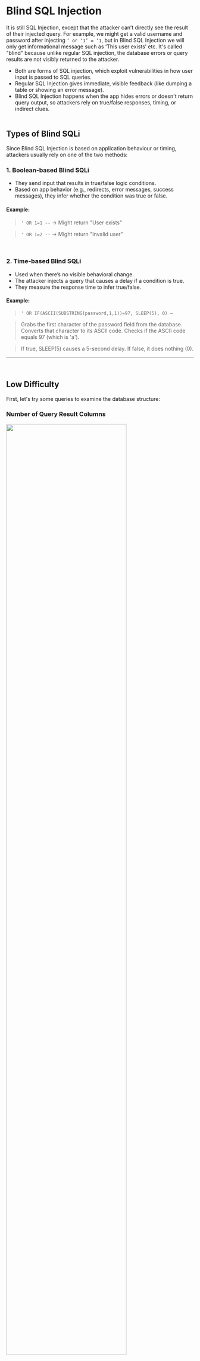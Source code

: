 # Blind SQL Injection

It is still SQL Injection, except that the attacker can’t directly see the result of their injected query. For example, we might get a valid username and password after injecting `‘ or ‘1’ = ‘1`, but in Blind SQL Injection we will only get informational message such as ‘This user exists’ etc. It's called "blind" because unlike regular SQL injection, the database errors or query results are not visibly returned to the attacker.

- Both are forms of SQL injection, which exploit vulnerabilities in how user input is passed to SQL queries.
- Regular SQL Injection gives immediate, visible feedback (like dumping a table or showing an error message).
- Blind SQL Injection happens when the app hides errors or doesn't return query output, so attackers rely on true/false responses, timing, or indirect clues.
<br><br>

## Types of Blind SQLi

Since Blind SQL Injection is based on application behaviour or timing, attackers usually rely on one of the two methods:

### 1. Boolean-based Blind SQLi

- They send input that results in true/false logic conditions.
- Based on app behavior (e.g., redirects, error messages, success messages), they infer whether the condition was true or false.

#### Example:

> `' OR 1=1 --` → Might return "User exists"

> `' OR 1=2 --` → Might return "Invalid user"

<br>

### 2. Time-based Blind SQLi

- Used when there’s no visible behavioral change.
- The attacker injects a query that causes a delay if a condition is true.
- They measure the response time to infer true/false.

#### Example:

> `' OR IF(ASCII(SUBSTRING(password,1,1))=97, SLEEP(5), 0) –`

> Grabs the first character of the password field from the database. Converts that character to its ASCII code. Checks if the ASCII code equals 97 (which is 'a').

> If true, SLEEP(5) causes a 5-second delay. If false, it does nothing (0).

---
<br>

## Low Difficulty

First, let's try some queries to examine the database structure:

### Number of Query Result Columns

<img src="./Screenshots/Screenshot1.png" width=80% height=80%>

> `1` → User ID exists in the database.

<br><br>

<img src="./Screenshots/Screenshot2.png" width=80% height=80%>

> `1' order by 1#` → User ID exists in the database.

<br><br>

<img src="./Screenshots/Screenshot3.png" width=80% height=80%>

> `1' order by 2#` → User ID exists in the database.

<br><br>

<img src="./Screenshots/Screenshot4.png" width=80% height=80%>

> `1' order by 3#` → User ID is missing from the database.

<br>

Thus, we can confirm that the query result has 2 columns.
<br><br>

### Length of Database Name

Using `length(database())=1#` query, we can check if the database name is 1 character long. If it shows 'MISSING`, then we keep incrementing the number until the condition is true:

<img src="./Screenshots/Screenshot5.png" width=80% height=80%>

<img src="./Screenshots/Screenshot6.png" width=80% height=80%>

<img src="./Screenshots/Screenshot7.png" width=80% height=80%>

<img src="./Screenshots/Screenshot8.png" width=80% height=80%>

We can confirm that the database name has 4 characters.
<br><br>

### Extract Username

Using `1' AND SUBSTRING((SELECT user FROM users LIMIT 0,1),1,1) = 'a'#`, will help to check if the first letter of first username is ‘a’. Here we can see that it returns User ID exists, that means it starts with ‘a’, this might be the ‘admin’ account:

<img src="./Screenshots/Screenshot9.png" width=80% height=80%><br><br>

Now let's try for the second letter, we can confirm the second letter is ‘d’, then we repeat doing this until we get the full username:

<img src="./Screenshots/Screenshot10.png" width=80% height=80%><br><br>

The rest of letters:

<img src="./Screenshots/Screenshot11.png" width=80% height=80%>

<img src="./Screenshots/Screenshot12.png" width=80% height=80%>

<img src="./Screenshots/Screenshot13.png" width=80% height=80%><br><br>

In real life scenario, doing this manually is ineffective. Using tools like `SQLMap` can help to automate the process:

<img src="./Screenshots/Screenshot14.png" width=80% height=80%><br><br>

---

## Medium Difficulty

Like the previous challenge (Regular SQL injection), the Medium difficulty now use a drop down list and apply the function `mysql_real_escape_string()`, but the SQL query still not having quotes around the parameter, which means it is still vulnerable to SQLi:

<img src="./Screenshots/Screenshot15.png" width=80% height=80%><br><br>

If we use Time-Based Blind SQLi method and the response did take 5 seconds for us to get, that means the injection is working and we can inject queries just like previous difficulty:

<img src="./Screenshots/Screenshot16.png" width=80% height=80%>

<img src="./Screenshots/Screenshot17.png" width=80% height=80%><br><br>

